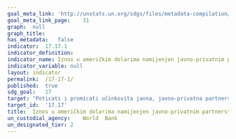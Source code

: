 ```yaml
---	
goal_meta_link:	'http://unstats.un.org/sdgs/files/metadata-compilation/Metadata-Goal-17.pdf'
goal_meta_link_page:	31
graph:	null
graph_title:	
has_metadata:	false
indicator:	17.17.1
indicator_definition:	
indicator_name:	Iznos u američkim dolarima namijenjen javno-privatnim partnerstvima za infrastrukturu
indicator_variable:	null
layout:	indicator
permalink:	/17-17-1/
published:	true  
sdg_goal:	17
target:	"Poticati i promicati učinkovita javna, javno-privatna partnerstva i partnerstva civilnog društva, na temelju stečenog iskustva i strategija financiranja partnerstava"
target_id:	'17.17'
title:	Iznos u američkim dolarima namijenjen javno-privatnim partnerstvima za infrastrukturu
un_custodial_agency:	World  Bank
un_designated_tier:	2
---	
```

